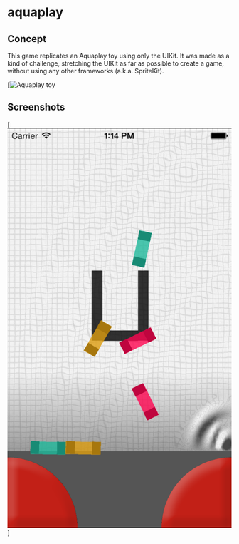# aquaplay
## Concept
This game replicates an Aquaplay toy using only the UIKit. It was made as a kind of challenge, stretching the UIKit as far as possible to create a game, without using any other frameworks (a.k.a. SpriteKit).

[![Aquaplay toy](http://www.ziggystardust.blogger.com.br/aquaplay.jpg)

## Screenshots
[![Screenshot](screen1.png)]
